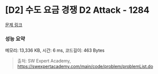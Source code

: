 # [D2] 수도 요금 경쟁 D2 Attack - 1284 

[문제 링크](https://swexpertacademy.com/main/code/problem/problemDetail.do?contestProbId=AV189xUaI8UCFAZN) 

### 성능 요약

메모리: 13,336 KB, 시간: 6 ms, 코드길이: 463 Bytes



> 출처: SW Expert Academy, https://swexpertacademy.com/main/code/problem/problemList.do